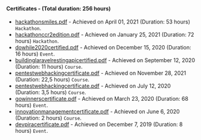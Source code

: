 #### Certificates - (Total duration: 256 hours)
-  [hackathonsmiles.pdf](https://github.com/viniciusanchieta/certificates/blob/master/hackathonsmiles.pdf) - Achieved on April 01, 2021 (Duration: 53 hours) `Hackathon`.
-  [hackathonccr2edition.pdf](https://github.com/viniciusanchieta/certificates/blob/master/hackathonccr2edition.pdf) - Achieved on January 25, 2021 (Duration: 72 hours) `Hackathon`.
-  [dowhile2020certified.pdf](https://github.com/viniciusanchieta/certificates/blob/master/dowhile2020certified.pdf) - Achieved on December 15, 2020 (Duration: 16 hours) `Event`.
-  [buildinglaravelrestingapicertified.pdf](https://github.com/viniciusanchieta/certificates/blob/master/buildinglaravelrestingapicertified.pdf) - Achieved on September 12, 2020 (Duration: 11 hours) `Course`.
-  [pentestwebhackingcertificate.pdf](https://github.com/viniciusanchieta/certificates/blob/master/nodesjsmicroservices.pdf) - Achieved on November 28, 2021 (Duration: 22,5 hours) `Course`.
-  [pentestwebhackingcertificate.pdf](https://github.com/viniciusanchieta/certificates/blob/master/pentestwebhackingcertificate.pdf) - Achieved on July 12, 2020 (Duration: 3,5 hours) `Course`.
-  [gowinnerscertificate.pdf](https://github.com/viniciusanchieta/certificates/blob/master/gowinnerscertificate.pdf) - Achieved on March 23, 2020 (Duration: 68 hours) `Event`.
-  [innovationmanagementcertificate.pdf](https://github.com/viniciusanchieta/certificates/blob/master/innovationmanagementcertificate.pdf) - Achieved on June 6, 2020 (Duration: 2 hours) `Course`.
-  [devpiracertificate.pdf](https://github.com/viniciusanchieta/certificates/blob/master/devpiracertificate.pdf) - Achieved on December 7, 2019 (Duration: 8 hours)  `Event`.